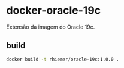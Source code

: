 # docker-oracle-19c
Extensão da imagem do Oracle 19c.

## build

```bash
docker build -t rhiemer/oracle-19c:1.0.0 .
```
